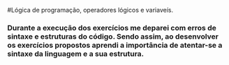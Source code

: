 #Lógica de programação, operadores lógicos e variaveís.

### Durante a execução dos exercícios me deparei com erros de sintaxe e estruturas do código. Sendo assim, ao desenvolver os exercícios propostos aprendi a importância de atentar-se a sintaxe da linguagem e a sua estrutura.
